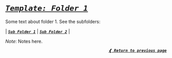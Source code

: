 [previous]: https://github.com/dreisss/template

# [**_`Template: Folder 1`_**](#template-folder-1)

Some text about folder 1. See the subfolders:

| [**_`Sub Folder 1`_**](./subfolder1/)
| [**_`Sub Folder 2`_**](./subfolder2/) |

_Note_: Notes here.

<div align="right">

[**_`❰ Return to previous page`_**][previous]

</div>
